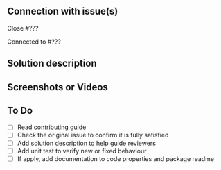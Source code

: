 ## Connection with issue(s)

<!-- If this pull request close some issue, use this reference to close it automatically -->
Close #???

<!-- Optional: other issues or pull requests related to this, but merging should not close it -->
Connected to #???

## Solution description

## Screenshots or Videos

<!-- Optional: to clearly demonstrate the feature or fix to help with testing and reviews -->

## To Do

- [ ] Read [contributing guide](https://github.com/danvick/flutter_form_builder/blob/master/CONTRIBUTING.md)
- [ ] Check the original issue to confirm it is fully satisfied
- [ ] Add solution description to help guide reviewers
- [ ] Add unit test to verify new or fixed behaviour
- [ ] If apply, add documentation to code properties and package readme
